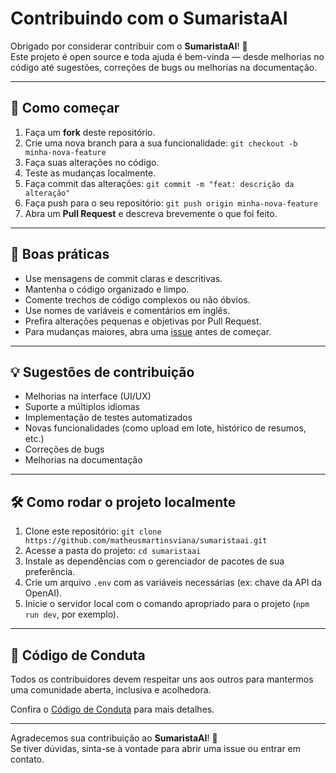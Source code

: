 # Contribuindo com o SumaristaAI

Obrigado por considerar contribuir com o **SumaristaAI**! 🎉  
Este projeto é open source e toda ajuda é bem-vinda — desde melhorias no código até sugestões, correções de bugs ou melhorias na documentação.

---

## 🚀 Como começar

1. Faça um **fork** deste repositório.
2. Crie uma nova branch para a sua funcionalidade: `git checkout -b minha-nova-feature`
3. Faça suas alterações no código.
4. Teste as mudanças localmente.
5. Faça commit das alterações: `git commit -m "feat: descrição da alteração"`
6. Faça push para o seu repositório: `git push origin minha-nova-feature`
7. Abra um **Pull Request** e descreva brevemente o que foi feito.

---

## 📌 Boas práticas

- Use mensagens de commit claras e descritivas.
- Mantenha o código organizado e limpo.
- Comente trechos de código complexos ou não óbvios.
- Use nomes de variáveis e comentários em inglês.
- Prefira alterações pequenas e objetivas por Pull Request.
- Para mudanças maiores, abra uma [issue](https://github.com/matheusmartinsviana/sumaristaai/issues) antes de começar.

---

## 💡 Sugestões de contribuição

- Melhorias na interface (UI/UX)
- Suporte a múltiplos idiomas
- Implementação de testes automatizados
- Novas funcionalidades (como upload em lote, histórico de resumos, etc.)
- Correções de bugs
- Melhorias na documentação

---

## 🛠️ Como rodar o projeto localmente

1. Clone este repositório: `git clone https://github.com/matheusmartinsviana/sumaristaai.git`
2. Acesse a pasta do projeto: `cd sumaristaai`
3. Instale as dependências com o gerenciador de pacotes de sua preferência.
4. Crie um arquivo `.env` com as variáveis necessárias (ex: chave da API da OpenAI).
5. Inicie o servidor local com o comando apropriado para o projeto (`npm run dev`, por exemplo).

---

## 🤝 Código de Conduta

Todos os contribuidores devem respeitar uns aos outros para mantermos uma comunidade aberta, inclusiva e acolhedora.

Confira o [Código de Conduta](./CODE_OF_CONDUCT.md) para mais detalhes.

---

Agradecemos sua contribuição ao **SumaristaAI**! 🙌  
Se tiver dúvidas, sinta-se à vontade para abrir uma issue ou entrar em contato.
